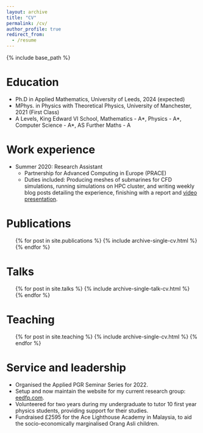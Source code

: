 ```yaml
---
layout: archive
title: "CV"
permalink: /cv/
author_profile: true
redirect_from:
  - /resume
---
```


{% include base_path %}

Education
======
* Ph.D in Applied Mathematics, University of Leeds, 2024 (expected)
* MPhys. in Physics with Theoretical Physics, University of Manchester, 2021 (First Class)
* A Levels, King Edward VI School, Mathematics - A\*, Physics - A\*, Computer Science - A\*, AS Further Maths - A

Work experience
======
* Summer 2020: Research Assistant
  * Partnership for Advanced Computing in Europe (PRACE)
  * Duties included: Producing meshes of submarines for CFD simulations, running simulations on HPC cluster, and writing weekly blog posts detailing the experience, finishing with a report and [video presentation](https://www.youtube.com/watch?v=k5DGXlNK8qc).
  
Publications
======
  <ul>{% for post in site.publications %}
    {% include archive-single-cv.html %}
  {% endfor %}</ul>
  
Talks
======
  <ul>{% for post in site.talks %}
    {% include archive-single-talk-cv.html %}
  {% endfor %}</ul>
  
Teaching
======
  <ul>{% for post in site.teaching %}
    {% include archive-single-cv.html %}
  {% endfor %}</ul>
  
Service and leadership
======
* Organised the Applied PGR Seminar Series for 2022.
* Setup and now maintain the website for my current research group: [eedfp.com](https://eedfp.com).
* Volunteered for two years during my undergraduate to tutor 10 first year physics students, providing support for their studies.
* Fundraised £2595 for the Ace Lighthouse Academy in Malaysia, to aid the socio-economically marginalised Orang Asli children.
